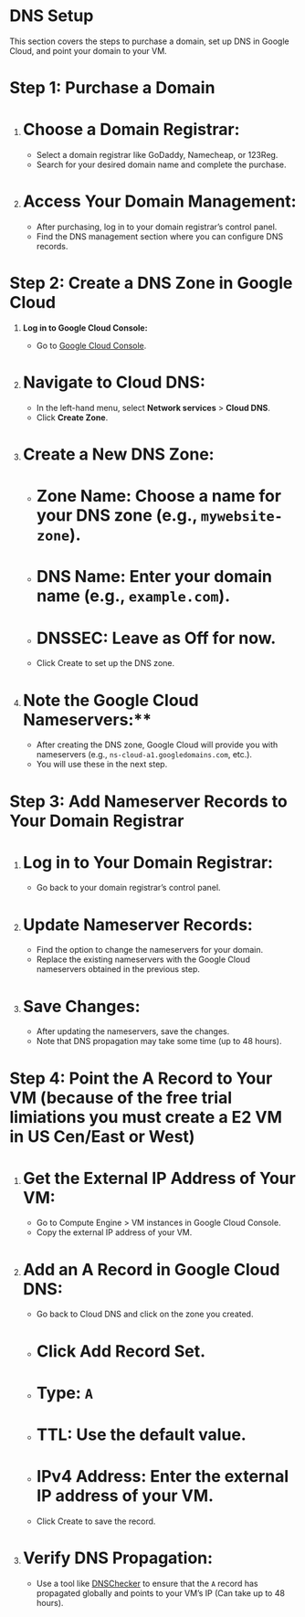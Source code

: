
# DNS Setup

This section covers the steps to purchase a domain, set up DNS in Google Cloud, and point your domain to your VM.

# Step 1: Purchase a Domain

1. # Choose a Domain Registrar:
   - Select a domain registrar like GoDaddy, Namecheap, or 123Reg.
   - Search for your desired domain name and complete the purchase.

2. # Access Your Domain Management:
   - After purchasing, log in to your domain registrar’s control panel.
   - Find the DNS management section where you can configure DNS records.

# Step 2: Create a DNS Zone in Google Cloud

1. **Log in to Google Cloud Console:**
   - Go to [Google Cloud Console](https://console.cloud.google.com/).

2. # Navigate to Cloud DNS:
   - In the left-hand menu, select **Network services** > **Cloud DNS**.
   - Click **Create Zone**.

3. # Create a New DNS Zone:
   - # Zone Name: Choose a name for your DNS zone (e.g., `mywebsite-zone`).
   - # DNS Name: Enter your domain name (e.g., `example.com`).
   - # DNSSEC: Leave as **Off** for now.
   - Click Create to set up the DNS zone.

4. # Note the Google Cloud Nameservers:**
   - After creating the DNS zone, Google Cloud will provide you with nameservers (e.g., `ns-cloud-a1.googledomains.com`, etc.).
   - You will use these in the next step.

# Step 3: Add Nameserver Records to Your Domain Registrar

1. # Log in to Your Domain Registrar:
   - Go back to your domain registrar’s control panel.

2. # Update Nameserver Records:
   - Find the option to change the nameservers for your domain.
   - Replace the existing nameservers with the Google Cloud nameservers obtained in the previous step.

3. # Save Changes:
   - After updating the nameservers, save the changes.
   - Note that DNS propagation may take some time (up to 48 hours).

# Step 4: Point the A Record to Your VM (because of the free trial limiations you must create a E2 VM in US Cen/East or West)

1. # Get the External IP Address of Your VM:
   - Go to Compute Engine > VM instances in Google Cloud Console.
   - Copy the external IP address of your VM.

2. # Add an A Record in Google Cloud DNS:
   - Go back to Cloud DNS and click on the zone you created.
   - # Click Add Record Set.
   - # Type: `A`
   - # TTL: Use the default value.
   - # IPv4 Address: Enter the external IP address of your VM.
   - Click Create to save the record.

3. # Verify DNS Propagation:
   - Use a tool like [DNSChecker](https://dnschecker.org/) to ensure that the `A` record has propagated globally and points to your VM’s IP (Can take up to 48 hours).


